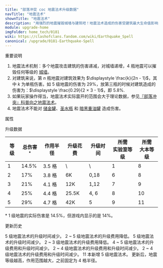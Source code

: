 ```yaml
---
title: "部落冲突 coc 地震法术升级数据"
navTitle: "地震法术"
shownTitle: "地震法术"
description: "用强烈的地震摧毁城墙与建筑吧！地震法术造成的伤害受建筑最大生命值影响。对同一建筑重复施放地震法术，造成的伤害将会递减。但是，对同一块城墙重复施放该法术则可以产生更大的伤害。没有任何城墙能抵抗四次地震法术！"
module: upgrade-home
imgFolder: home_tech/0181
wiki: https://clashofclans.fandom.com/wiki/Earthquake_Spell
canonical: /upgrade/0181-Earthquake-Spell
---
```


<UnitInfo :folder="$frontmatter.imgFolder" imgSrc="Earthquake_Spell.png" :imgAlt="$frontmatter.navTitle"
    description="用强烈的地震摧毁城墙与建筑吧！<br>地震法术造成的伤害受建筑最大生命值影响。对同一建筑重复施放地震法术，造成的伤害将会递减。但是，对同一块城墙重复施放该法术则可以产生更大的伤害。没有任何城墙能抵抗四次地震法术！"
    :isSmallImg="true" />

<SmallTitle>重要说明</SmallTitle>

1. 地震法术机制：多个地震攻击建筑的伤害递减，对城墙递增，4 瓶地震可以摧毁任何等级的 [城墙](/upgrade/0300-Walls)。
2. 对建筑来说，第 $n$ 瓶地震对建筑效果为 $\displaystyle \frac{k}{2n - 1}$，其中 $k$ 为单瓶伤害。如 5 级地震的伤害为 29%，放第三瓶的时候对建筑造成的伤害为：$\displaystyle \frac{0.29}{2 × 3 - 1}$，即 $5.8\%$.
3. 如果玩家操作得当，地震法术实际震开的范围会大于理论数据，参见[『部落冲突』科普向之地震法术](/p/897)。
4. 地震法术不能对 [储金罐](/upgrade/0404-Gold-Storage)、[圣水瓶](/upgrade/0405-Elixir-Storage) 和 [暗黑重油罐](/upgrade/0406-Dark-Elixir-Storage) 造成伤害。

<SmallTitle>属性</SmallTitle>

<UnitProperties>
    <UnitProperty pKey="作用半径" pValue="3.5 格" />
    <UnitProperty pKey="作用类型" pValue="百分比范围伤害" />
    <UnitProperty pKey="作用目标" pValue="敌方建筑和墙" />
    <UnitProperty pKey="法术持续时间" pValue="震 5 次，共持续 2 秒" />
    <UnitProperty pKey="占用的法术空间" pValue="1" />
    <UnitProperty pKey="所需暗黑法术工厂等级" pValue="2" />
    <UnitProperty pKey="所需大本等级" pValue="8" />
    <UnitProperty pKey="法术配置时间" pValue="180" trainingSystem="2022" />
</UnitProperties>

<SmallTitle>升级数据</SmallTitle>

<script setup>
const tableExtraInfo = [
    {
        "column": 3,
        "type": "cost",
        "gpClass": "research",
        "icon": "Dark_Elixir"
    },
    {
        "column": 4,
        "type": "time",
        "gpClass": "research"
    }
];
</script>

<UnitTable :tableExtraInfo="tableExtraInfo">

| 等级 |总伤害<sup>*</sup>| 作用半径 | 升级花费 | 升级时间 |所需<br>实验室等级|所需<br>大本等级|
| ---- |       ----      |   ---   |   ----  |   ----   |       ----      |      ----     |
|   1  |       14.5%     |  3.5 格 |     \   |    \     |         1       |        8      |
|   2  |         17%     |  3.8 格 |     6K  |   0,18   |         6       |        8      |
|   3  |         21%     |  4.1 格 |    12K  |   1,12   |         7       |        9      |
|   4  |         25%     |  4.4 格 |  25.5K  |   4, 6   |         8       |       10      |
|   5  |         29%     |  4.7 格 |    42K  |   5      |         9       |       11      |
</UnitTable>

\* 1 级地震的实际伤害是 14.5%，但游戏内显示的是 14%。

<SmallTitle>更新历史</SmallTitle>

<Timeline>
    <TimelineItem date="2024/11/25">
        <TimelineRow>5 级地震法术的升级时间减少。</TimelineRow>
        <TimelineRow>2 ~ 5 级地震法术的升级费用降低。</TimelineRow>
    </TimelineItem>
    <TimelineItem date="2024/06/18">
        <TimelineRow>5 级地震法术的升级时间减少。</TimelineRow>
    </TimelineItem>
    <TimelineItem date="2023/12/12">
        <TimelineRow>2 ~ 3 级地震法术的升级费用降低。</TimelineRow>
    </TimelineItem>
    <TimelineItem date="2022/10/10">
        <TimelineRow>4 ~ 5 级地震法术的升级费用和升级时间减少。</TimelineRow>
    </TimelineItem>
    <TimelineItem date="2021/12/09">
        <TimelineRow>2 ~ 4 级地震法术的升级费用和升级时间减少。</TimelineRow>
    </TimelineItem>
    <TimelineItem date="2021/04/12">
        <TimelineRow>2 ~ 4 级地震法术的升级费用和升级时间减少。</TimelineRow>
    </TimelineItem>
    <TimelineItem date="2019/06/18">
        <TimelineRow>11 本新增 5 级地震法术。</TimelineRow>
        <TimelineRow>更新后，地震等级越高，作用范围越大，之前固定为 4 格半径。</TimelineRow>
    </TimelineItem>
    <TimelineItem :historyBottom="true" />
</Timeline>